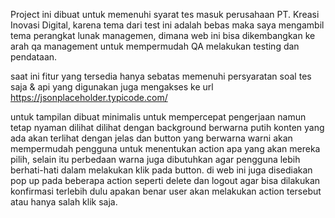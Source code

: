 Project ini dibuat untuk memenuhi syarat tes masuk perusahaan PT. Kreasi Inovasi Digital, karena tema dari test ini adalah bebas maka saya mengambil tema perangkat lunak managemen, dimana web ini bisa dikembangkan ke arah qa management untuk mempermudah QA melakukan testing dan pendataan.

saat ini fitur yang tersedia hanya sebatas memenuhi persyaratan soal tes saja & api yang digunakan juga mengakses ke url https://jsonplaceholder.typicode.com/

untuk tampilan dibuat minimalis untuk mempercepat pengerjaan namun tetap nyaman dilihat dilihat dengan background berwarna putih konten yang ada akan terlihat dengan jelas dan button yang berwarna warni akan mempermudah pengguna untuk menentukan action apa yang akan mereka pilih, selain itu perbedaan warna juga dibutuhkan agar pengguna lebih berhati-hati dalam melakukan klik pada button.
di web ini juga disediakan pop up pada beberapa action seperti delete dan logout agar bisa dilakukan konfirmasi terlebih dulu apakan benar user akan melakukan action tersebut atau hanya salah klik saja.
